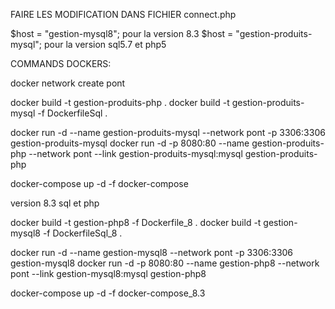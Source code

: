 FAIRE LES MODIFICATION DANS FICHIER connect.php

$host = "gestion-mysql8"; pour la version 8.3
$host = "gestion-produits-mysql"; pour la version sql5.7 et php5

COMMANDS DOCKERS:

docker network create pont

docker build -t gestion-produits-php .
docker build -t gestion-produits-mysql -f DockerfileSql .


docker run -d --name gestion-produits-mysql --network pont -p 3306:3306 gestion-produits-mysql
docker run -d -p 8080:80 --name gestion-produits-php --network pont --link gestion-produits-mysql:mysql gestion-produits-php

docker-compose up -d -f docker-compose



version 8.3 sql et php


docker build -t gestion-php8 -f Dockerfile_8 .
docker build -t gestion-mysql8 -f DockerfileSql_8 .

docker run -d --name gestion-mysql8 --network pont -p 3306:3306 gestion-mysql8
docker run -d -p 8080:80 --name gestion-php8 --network pont --link gestion-mysql8:mysql gestion-php8


docker-compose up -d -f docker-compose_8.3
